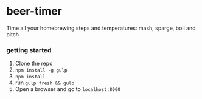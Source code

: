 # beer-timer
Time all your homebrewing steps and temperatures: mash, sparge, boil and pitch


### getting started
1. Clone the repo
1. `npm install -g gulp`
1. `npm install`
1. run `gulp fresh && gulp`
1. Open a browser and go to `localhost:8000`